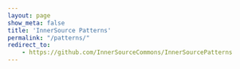 ```yaml
---
layout: page
show_meta: false
title: 'InnerSource Patterns'       
permalink: "/patterns/"
redirect_to: 
    - https://github.com/InnerSourceCommons/InnerSourcePatterns
---
```

